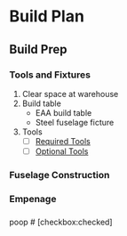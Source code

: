 Build Plan
==========

Build Prep
----------

### Tools and Fixtures
1. Clear space at warehouse
2. Build table
	- EAA build table
	- Steel fuselage ficture
3. Tools
	- [ ] [Required Tools](requiredtools.md)
	- [ ] [Optional Tools](optionaltools.md)
### Fuselage Construction

### Empenage

### 


 
 poop # [checkbox:checked]
